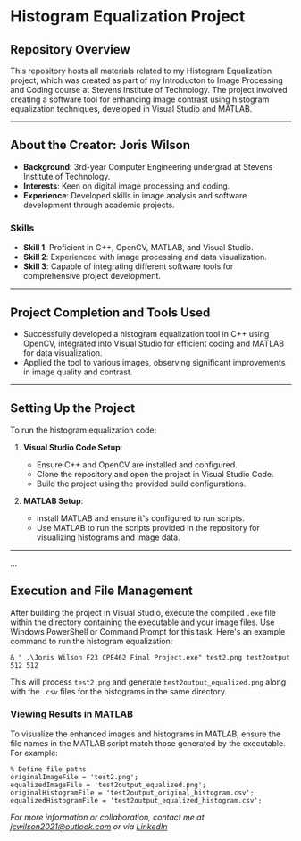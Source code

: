 # **Histogram Equalization Project**

## **Repository Overview**
This repository hosts all materials related to my Histogram Equalization project, which was created as part of my Introducton to Image Processing and Coding course at Stevens Institute of Technology. The project involved creating a software tool for enhancing image contrast using histogram equalization techniques, developed in Visual Studio and MATLAB.

---

## **About the Creator: Joris Wilson**
- **Background**: 3rd-year Computer Engineering undergrad at Stevens Institute of Technology.
- **Interests**: Keen on digital image processing and coding.
- **Experience**: Developed skills in image analysis and software development through academic projects.

### **Skills**
- **Skill 1**: Proficient in C++, OpenCV, MATLAB, and Visual Studio.
- **Skill 2**: Experienced with image processing and data visualization.
- **Skill 3**: Capable of integrating different software tools for comprehensive project development.

---

## **Project Completion and Tools Used**
- Successfully developed a histogram equalization tool in C++ using OpenCV, integrated into Visual Studio for efficient coding and MATLAB for data visualization.
- Applied the tool to various images, observing significant improvements in image quality and contrast.

---

## **Setting Up the Project**
To run the histogram equalization code:
1. **Visual Studio Code Setup**: 
   - Ensure C++ and OpenCV are installed and configured.
   - Clone the repository and open the project in Visual Studio Code.
   - Build the project using the provided build configurations.

2. **MATLAB Setup**:
   - Install MATLAB and ensure it's configured to run scripts.
   - Use MATLAB to run the scripts provided in the repository for visualizing histograms and image data.

---

...

## **Execution and File Management**

After building the project in Visual Studio, execute the compiled `.exe` file within the directory containing the executable and your image files. Use Windows PowerShell or Command Prompt for this task. Here's an example command to run the histogram equalization:
```
& " .\Joris Wilson F23 CPE462 Final Project.exe" test2.png test2output 512 512 
```

This will process `test2.png` and generate `test2output_equalized.png` along with the `.csv` files for the histograms in the same directory.

### **Viewing Results in MATLAB**
To visualize the enhanced images and histograms in MATLAB, ensure the file names in the MATLAB script match those generated by the executable. For example:

```
% Define file paths
originalImageFile = 'test2.png';
equalizedImageFile = 'test2output_equalized.png';
originalHistogramFile = 'test2output_original_histogram.csv';
equalizedHistogramFile = 'test2output_equalized_histogram.csv';
```



*For more information or collaboration, contact me at [jcwilson2021@outlook.com](mailto:jcwilson2021@outlook.com) or via [LinkedIn](https://www.linkedin.com/in/joriswilson11/)*

